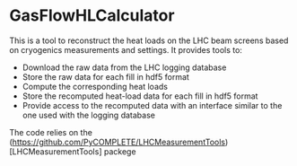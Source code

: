 # GasFlowHLCalculator

This is a tool to reconstruct the heat loads on the LHC beam screens based on cryogenics measurements and settings.
It provides tools to:
 - Download the raw data from the LHC logging database
 - Store the raw data for each fill in hdf5 format
 - Compute the corresponding heat loads 
 - Store the recomputed heat-load data for each fill in hdf5 format
 - Provide access to the recomputed data with an interface similar to the one used with the logging database
 
The code relies on the (https://github.com/PyCOMPLETE/LHCMeasurementTools)[LHCMeasurementTools] packege
